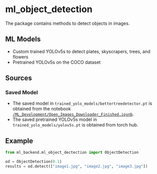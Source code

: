 # ml_object_detection

The package contains methods to detect objects in images.

## ML Models

- Custom trained YOLOv5s to detect plates, skyscrapers, trees, and flowers
- Pretrained YOLOv5s on the COCO dataset

## Sources

### Saved Model

- The saved model in `trained_yolo_models/bettertreedetector.pt` is obtained from the notebook
  [`/ML_Development/Open_Images_Downloader_Finished.ipynb`](/ML_Development/Open_Images_Downloader_Finished.ipynb).
- The saved pretrained YOLOv5s model in `trained_yolo_models/yolov5s.pt` is obtained from torch hub.
  
## Example

```python
from ml_backend.ml_object_dectection import ObjectDetection

od = ObjectDetection(0.1)
results = od.detect(["image1.jpg", "image2.jpg", "image3.jpg"])
```
